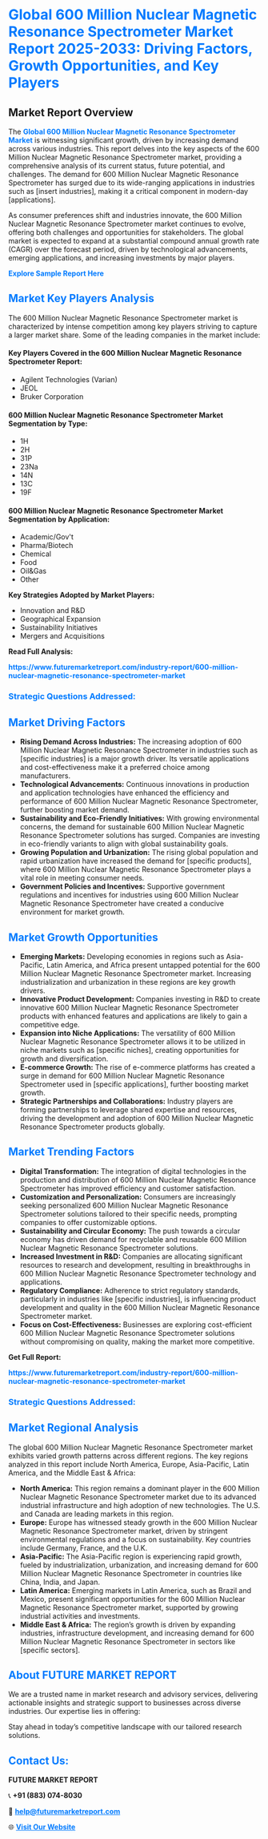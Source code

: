 <h1 style="color: #007BFF;">Global 600 Million Nuclear Magnetic Resonance Spectrometer Market Report 2025-2033: Driving Factors, Growth Opportunities, and Key Players</h1>

<section id="overview">
<h2>Market Report Overview</h2>
<p>The <a href="https://www.futuremarketreport.com/industry-report/600-million-nuclear-magnetic-resonance-spectrometer-market" style="color: #007BFF; text-decoration: none;"><strong>Global 600 Million Nuclear Magnetic Resonance Spectrometer Market</strong></a> is witnessing significant growth, driven by increasing demand across various industries. This report delves into the key aspects of the 600 Million Nuclear Magnetic Resonance Spectrometer market, providing a comprehensive analysis of its current status, future potential, and challenges. The demand for 600 Million Nuclear Magnetic Resonance Spectrometer has surged due to its wide-ranging applications in industries such as [insert industries], making it a critical component in modern-day [applications].</p>
<p>As consumer preferences shift and industries innovate, the 600 Million Nuclear Magnetic Resonance Spectrometer market continues to evolve, offering both challenges and opportunities for stakeholders. The global market is expected to expand at a substantial compound annual growth rate (CAGR) over the forecast period, driven by technological advancements, emerging applications, and increasing investments by major players.</p>
</section>

<section id="overview">
<p><a href="https://www.futuremarketreport.com/request-sample/reportId=87653" style="color: #007BFF; text-decoration: none;"><strong>Explore Sample Report Here</strong></a></p>
</section>

<section id="key-players">
<h2 style="color: #007BFF;">Market Key Players Analysis</h2>
<p>The 600 Million Nuclear Magnetic Resonance Spectrometer market is characterized by intense competition among key players striving to capture a larger market share. Some of the leading companies in the market include:</p>
<h4>Key Players Covered in the 600 Million Nuclear Magnetic Resonance Spectrometer Report:</h4>
<ul><li>Agilent Technologies (Varian)</li><li>JEOL</li><li>Bruker Corporation</li></ul>
<h4>600 Million Nuclear Magnetic Resonance Spectrometer Market Segmentation by Type:</h4>
<ul><li>1H</li><li>2H</li><li>31P</li><li>23Na</li><li>14N</li><li>13C</li><li>19F</li></ul>

<h4>600 Million Nuclear Magnetic Resonance Spectrometer Market Segmentation by Application:</h4>
<ul><li>Academic/Gov&#039;t</li><li>Pharma/Biotech</li><li>Chemical</li><li>Food</li><li>Oil&amp;Gas</li><li>Other</li></ul>
<p><strong>Key Strategies Adopted by Market Players:</strong></p>
<ul>
<li>Innovation and R&D</li>
<li>Geographical Expansion</li>
<li>Sustainability Initiatives</li>
<li>Mergers and Acquisitions</li>
</ul>
</section>

<section>
<p><strong>Read Full Analysis: </strong></p><a href="https://www.futuremarketreport.com/industry-report/600-million-nuclear-magnetic-resonance-spectrometer-market" style="color: #007BFF; text-decoration: none;"><strong>https://www.futuremarketreport.com/industry-report/600-million-nuclear-magnetic-resonance-spectrometer-market</strong></a>
<h3 style="color: #007BFF;">Strategic Questions Addressed:</h3>
</section>

<section id="driving-factors">
<h2 style="color: #007BFF;">Market Driving Factors</h2>
<ul>
<li><strong>Rising Demand Across Industries:</strong> The increasing adoption of 600 Million Nuclear Magnetic Resonance Spectrometer in industries such as [specific industries] is a major growth driver. Its versatile applications and cost-effectiveness make it a preferred choice among manufacturers.</li>
<li><strong>Technological Advancements:</strong> Continuous innovations in production and application technologies have enhanced the efficiency and performance of 600 Million Nuclear Magnetic Resonance Spectrometer, further boosting market demand.</li>
<li><strong>Sustainability and Eco-Friendly Initiatives:</strong> With growing environmental concerns, the demand for sustainable 600 Million Nuclear Magnetic Resonance Spectrometer solutions has surged. Companies are investing in eco-friendly variants to align with global sustainability goals.</li>
<li><strong>Growing Population and Urbanization:</strong> The rising global population and rapid urbanization have increased the demand for [specific products], where 600 Million Nuclear Magnetic Resonance Spectrometer plays a vital role in meeting consumer needs.</li>
<li><strong>Government Policies and Incentives:</strong> Supportive government regulations and incentives for industries using 600 Million Nuclear Magnetic Resonance Spectrometer have created a conducive environment for market growth.</li>
</ul>
</section>

<section id="growth-opportunities">
<h2 style="color: #007BFF;">Market Growth Opportunities</h2>
<ul>
<li><strong>Emerging Markets:</strong> Developing economies in regions such as Asia-Pacific, Latin America, and Africa present untapped potential for the 600 Million Nuclear Magnetic Resonance Spectrometer market. Increasing industrialization and urbanization in these regions are key growth drivers.</li>
<li><strong>Innovative Product Development:</strong> Companies investing in R&D to create innovative 600 Million Nuclear Magnetic Resonance Spectrometer products with enhanced features and applications are likely to gain a competitive edge.</li>
<li><strong>Expansion into Niche Applications:</strong> The versatility of 600 Million Nuclear Magnetic Resonance Spectrometer allows it to be utilized in niche markets such as [specific niches], creating opportunities for growth and diversification.</li>
<li><strong>E-commerce Growth:</strong> The rise of e-commerce platforms has created a surge in demand for 600 Million Nuclear Magnetic Resonance Spectrometer used in [specific applications], further boosting market growth.</li>
<li><strong>Strategic Partnerships and Collaborations:</strong> Industry players are forming partnerships to leverage shared expertise and resources, driving the development and adoption of 600 Million Nuclear Magnetic Resonance Spectrometer products globally.</li>
</ul>
</section>

<section id="trending-factors">
<h2 style="color: #007BFF;">Market Trending Factors</h2>
<ul>
<li><strong>Digital Transformation:</strong> The integration of digital technologies in the production and distribution of 600 Million Nuclear Magnetic Resonance Spectrometer has improved efficiency and customer satisfaction.</li>
<li><strong>Customization and Personalization:</strong> Consumers are increasingly seeking personalized 600 Million Nuclear Magnetic Resonance Spectrometer solutions tailored to their specific needs, prompting companies to offer customizable options.</li>
<li><strong>Sustainability and Circular Economy:</strong> The push towards a circular economy has driven demand for recyclable and reusable 600 Million Nuclear Magnetic Resonance Spectrometer solutions.</li>
<li><strong>Increased Investment in R&D:</strong> Companies are allocating significant resources to research and development, resulting in breakthroughs in 600 Million Nuclear Magnetic Resonance Spectrometer technology and applications.</li>
<li><strong>Regulatory Compliance:</strong> Adherence to strict regulatory standards, particularly in industries like [specific industries], is influencing product development and quality in the 600 Million Nuclear Magnetic Resonance Spectrometer market.</li>
<li><strong>Focus on Cost-Effectiveness:</strong> Businesses are exploring cost-efficient 600 Million Nuclear Magnetic Resonance Spectrometer solutions without compromising on quality, making the market more competitive.</li>
</ul>
</section>

<section>
<p><strong>Get Full Report: </strong></p><a href="https://www.futuremarketreport.com/industry-report/600-million-nuclear-magnetic-resonance-spectrometer-market" style="color: #007BFF; text-decoration: none;"><strong>https://www.futuremarketreport.com/industry-report/600-million-nuclear-magnetic-resonance-spectrometer-market</strong></a>
<h3 style="color: #007BFF;">Strategic Questions Addressed:</h3>
</section>


<section id="regional-analysis">
<h2 style="color: #007BFF;">Market Regional Analysis</h2>
<p>The global 600 Million Nuclear Magnetic Resonance Spectrometer market exhibits varied growth patterns across different regions. The key regions analyzed in this report include North America, Europe, Asia-Pacific, Latin America, and the Middle East & Africa:</p>
<ul>
<li><strong>North America:</strong> This region remains a dominant player in the 600 Million Nuclear Magnetic Resonance Spectrometer market due to its advanced industrial infrastructure and high adoption of new technologies. The U.S. and Canada are leading markets in this region.</li>
<li><strong>Europe:</strong> Europe has witnessed steady growth in the 600 Million Nuclear Magnetic Resonance Spectrometer market, driven by stringent environmental regulations and a focus on sustainability. Key countries include Germany, France, and the U.K.</li>
<li><strong>Asia-Pacific:</strong> The Asia-Pacific region is experiencing rapid growth, fueled by industrialization, urbanization, and increasing demand for 600 Million Nuclear Magnetic Resonance Spectrometer in countries like China, India, and Japan.</li>
<li><strong>Latin America:</strong> Emerging markets in Latin America, such as Brazil and Mexico, present significant opportunities for the 600 Million Nuclear Magnetic Resonance Spectrometer market, supported by growing industrial activities and investments.</li>
<li><strong>Middle East & Africa:</strong> The region’s growth is driven by expanding industries, infrastructure development, and increasing demand for 600 Million Nuclear Magnetic Resonance Spectrometer in sectors like [specific sectors].</li>
</ul>
</section>

<footer>
<h2 style="color: #007BFF;">About FUTURE MARKET REPORT</h2>
<p>We are a trusted name in market research and advisory services, delivering actionable insights and strategic support to businesses across diverse industries. Our expertise lies in offering:</p>

<p>Stay ahead in today’s competitive landscape with our tailored research solutions.</p>

<h2 style="color: #007BFF;">Contact Us:</h2>
<p><strong>FUTURE MARKET REPORT</strong></p>
<p>📞 <strong>+91 (883) 074-8030</strong></p>
<p>📧 <strong><a href="mailto:help@futuremarketreport.com" style="color: #007BFF;">help@futuremarketreport.com</a></strong></p>
<p>🌐 <strong><a href="https://www.futuremarketreport.com/" style="color: #007BFF;">Visit Our Website</a></strong></p>
</footer>